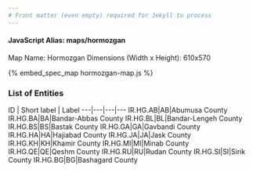 ```yaml
---
# Front matter (even empty) required for Jekyll to process
---
```


#### JavaScript Alias: maps/hormozgan

Map Name: Hormozgan
Dimensions (Width x Height): 610x570



{% embed_spec_map hormozgan-map.js %}

### List of Entities

ID | Short label | Label
---|---|---|---
IR.HG.AB|AB|Abumusa County
IR.HG.BA|BA|Bandar-Abbas County
IR.HG.BL|BL|Bandar-Lengeh County
IR.HG.BS|BS|Bastak County
IR.HG.GA|GA|Gavbandi County
IR.HG.HA|HA|Hajiabad County
IR.HG.JA|JA|Jask County
IR.HG.KH|KH|Khamir County
IR.HG.MI|MI|Minab County
IR.HG.QE|QE|Qeshm County
IR.HG.RU|RU|Rudan County
IR.HG.SI|SI|Sirik County
IR.HG.BG|BG|Bashagard County